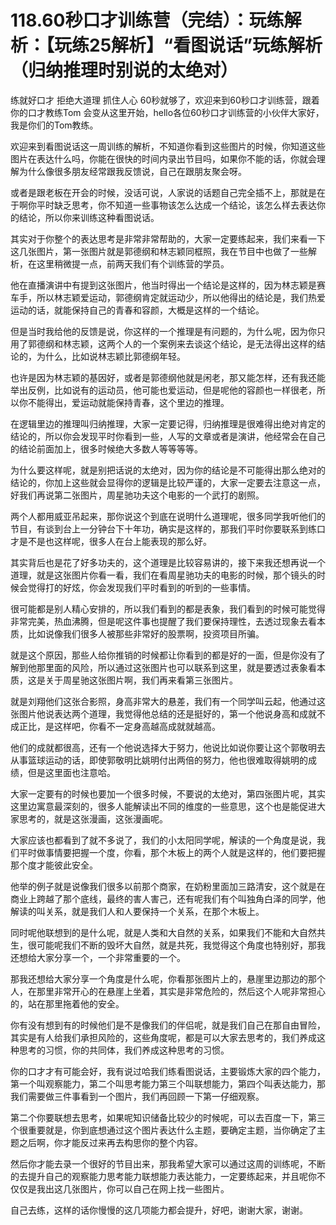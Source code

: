 # 118.60秒口才训练营（完结）：玩练解析：【玩练25解析】“看图说话”玩练解析（归纳推理时别说的太绝对）

练就好口才 拒绝大道理 抓住人心 60秒就够了，欢迎来到60秒口才训练营，跟着你的口才教练Tom 会变从这里开始，hello各位60秒口才训练营的小伙伴大家好，我是你们的Tom教练。

欢迎来到看图说话这一周训练的解析，不知道你看到这些图片的时候，你知道这些图片在表达什么吗，你能在很快的时间内录出节目吗，如果你不能的话，你就会理解为什么像很多朋友经常跟我反馈说，自己在跟朋友聚会呀。

或者是跟老板在开会的时候，没话可说，人家说的话题自己完全插不上，那就是在于啊你平时缺乏思考，你不知道一些事物该怎么达成一个结论，该怎么样去表达你的结论，所以你来训练这种看图说话。

其实对于你整个的表达思考是非常非常帮助的，大家一定要练起来，我们来看一下这几张图片，第一张图片就是郭德纲和林志颖同框照，我在节目中也做了一些解析，在这里稍微提一点，前两天我们有个训练营的学员。

他在直播演讲中有提到这张图片，他当时得出一个结论是这样的，因为林志颖是赛车手，所以林志颖爱运动，郭德纲肯定就运动少，所以他得出的结论是，我们热爱运动的话，就能保持自己的青春和容颜，大概是这样的一个结论。

但是当时我给他的反馈是说，你这样的一个推理是有问题的，为什么呢，因为你只用了郭德纲和林志颖，这两个人的一个案例来去谈这个结论，是无法得出这样的结论的，为什么，比如说林志颖比郭德纲年轻。

也许是因为林志颖的基因好，或者是郭德纲他就是闲老，那又能怎样，还有我还能举出反例，比如说有的运动员，他可能也爱运动，但是呢他的容颜也一样很老，所以你不能得出，爱运动就能保持青春，这个里边的推理。

在逻辑里边的推理叫归纳推理，大家一定要记得，归纳推理是很难得出绝对肯定的结论的，所以你会发现平时你看到一些，人写的文章或者是演讲，他经常会在自己的结论前面加上，很多时候绝大多数人等等等等。

为什么要这样呢，就是别把话说的太绝对，因为你的结论是不可能得出那么绝对的结论的，你加上这些就会显得你的逻辑是比较严谨的，大家一定要去注意这一点，好我们再说第二张图片，周星驰功夫这个电影的一个武打的剧照。

两个人都用威亚吊起来，那你说这个到底在说明什么道理呢，很多同学我听他们的节目，有谈到台上一分钟台下十年功，确实是这样的，那我们平时你要联系到练口才是不是也这样呢，很多人在台上能表现的那么好。

其实背后也是花了好多功夫的，这个道理是比较容易讲的，接下来我还想再说一个道理，就是这张图片你看一看，我们在看周星驰功夫的电影的时候，那个镜头的时候会觉得打的好炫，你会发现我们平时看到的听到的一些事情。

很可能都是别人精心安排的，所以我们看到的都是表象，我们看到的时候可能觉得非常完美，热血沸腾，但是呢这件事也提醒了我们要保持理性，去透过现象去看本质，比如说像我们很多人被那些非常好的股票啊，投资项目所骗。

就是这个原因，那些人给你推销的时候都让你看到的都是好的一面，但是你没有了解到他那里面的风险，所以通过这张图片也可以联系到这里，就是要透过表象看本质，这是关于周星驰这张图片啊，我们再来看第三张图片。

就是刘翔他们这张合影照，身高非常大的悬差，我们有一个同学叫云起，他通过这张图片他说表达两个道理，我觉得他总结的还是挺好的，第一个他说身高和成就不成正比，是这样吧，你看不一定身高越高成就就越高。

他们的成就都很高，还有一个他说选择大于努力，他说比如说你要让这个郭敬明去从事篮球运动的话，即使郭敬明比姚明付出两倍的努力，他也很难取得姚明的成绩，但是这里面也注意哈。

大家一定要有的时候也要加一个很多时候，不要说的太绝对，第四张图片呢，其实这里边寓意最深刻的，很多人能解读出不同的维度的一些意思，这个也是能促进大家思考的，就是这张漫画，这张漫画呢。

大家应该也都看到了就不多说了，我们的小太阳同学呢，解读的一个角度是说，我们平时做事情要把握一个度，你看，那个木板上的两个人就是这样的，他们要把握那个度才能彼此安全。

他举的例子就是说像我们很多以前那个商家，在奶粉里面加三路清安，这个就是在商业上跨越了那个底线，最终的害人害己，还有呢我们有个叫独角白泽的同学，他解读的叫关系，就是我们人和人要保持一个关系，在那个木板上。

同时呢他联想到的是什么呢，就是人类和大自然的关系，如果我们不能和大自然共生，很可能呢我们不断的毁坏大自然，就是共死，我觉得这个角度也特别好，那我还想给大家分享一个，一个非常重要的一个。

那我还想给大家分享一个角度是什么呢，你看那张图片上的，悬崖里边那边的那个人，在那里非常开心的在悬崖上坐着，其实是非常危险的，然后这个人呢非常担心的，站在那里拖着他的安全。

你有没有想到有的时候他们是不是像我们的伴侣呢，就是我们自己在那自由冒险，其实是有人给我们承担风险的，这些角度呢，都是可以大家去思考的，我们养成这种思考的习惯，你的共同体，我们养成这种思考的习惯。

你的口才才有可能会好，我有说过哈我们练看图说话，主要锻炼大家的四个能力，第一个叫观察能力，第二个叫思考能力第三个叫联想能力，第四个叫表达能力，那我们需要做三件事看到一个图片，我们再回顾一下第一仔细观察。

第二个你要联想去思考，如果呢知识储备比较少的时候呢，可以去百度一下，第三个很重要就是，你到底想通过这个图片表达什么主题，要确定主题，当你确定了主题之后啊，你才能反过来再去构思你的整个内容。

然后你才能去录一个很好的节目出来，那我希望大家可以通过这周的训练呢，不断的去提升自己的观察能力思考能力联想能力表达能力，一定要练起来，并且呢你不仅仅是我出这几张图片，你可以自己在网上找一些图片。

自己去练，这样的话你慢慢的这几项能力都会提升，好吧，谢谢大家，谢谢。